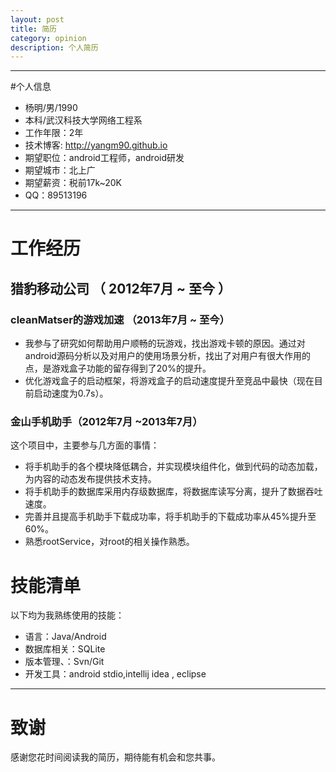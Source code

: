 ```yaml
---
layout: post
title: 简历
category: opinion
description: 个人简历
---
```

---


#个人信息
- 杨明/男/1990
- 本科/武汉科技大学网络工程系
- 工作年限：2年
- 技术博客: http://yangm90.github.io
- 期望职位：android工程师，android研发
- 期望城市：北上广
- 期望薪资：税前17k~20K
- QQ：89513196

---

# 工作经历

## 猎豹移动公司 （ 2012年7月 ~ 至今 ）

### cleanMatser的游戏加速 （2013年7月 ~ 至今）

- 我参与了研究如何帮助用户顺畅的玩游戏，找出游戏卡顿的原因。通过对android源码分析以及对用户的使用场景分析，找出了对用户有很大作用的点，是游戏盒子功能的留存得到了20%的提升。
- 优化游戏盒子的启动框架，将游戏盒子的启动速度提升至竞品中最快（现在目前启动速度为0.7s）。




### 金山手机助手（2012年7月 ~2013年7月）
这个项目中，主要参与几方面的事情：

- 将手机助手的各个模块降低耦合，并实现模块组件化，做到代码的动态加载，为内容的动态发布提供技术支持。
- 将手机助手的数据库采用内存级数据库，将数据库读写分离，提升了数据吞吐速度。
- 完善并且提高手机助手下载成功率，将手机助手的下载成功率从45%提升至60%。
- 熟悉rootService，对root的相关操作熟悉。


# 技能清单


以下均为我熟练使用的技能：

- 语言：Java/Android
- 数据库相关：SQLite
- 版本管理、：Svn/Git
- 开发工具：android stdio,intellij idea , eclipse

---

# 致谢
感谢您花时间阅读我的简历，期待能有机会和您共事。





[BeiYuu]:    http://beiyuu.com  "BeiYuu"
